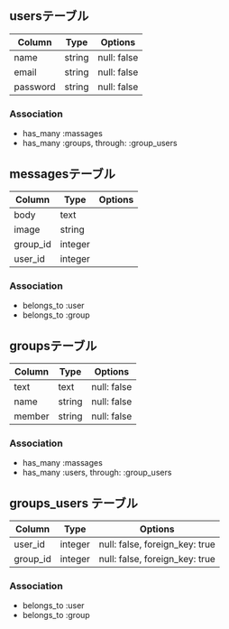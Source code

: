 ## usersテーブル
|Column|Type|Options|
|------|----|-------|
|name|string|null: false|
|email|string|null: false|
|password|string|null: false|
### Association
- has_many :massages
- has_many :groups, through: :group_users
## messagesテーブル
|Column|Type|Options|
|------|----|-------|
|body|text||
|image|string||
|group_id|integer|
|user_id|integer|
### Association
- belongs_to :user
- belongs_to :group

## groupsテーブル
|Column|Type|Options|
|------|----|-------|
|text|text|null: false|
|name|string|null: false|
|member|string|null: false|
### Association
- has_many :massages
- has_many :users, through: :group_users

## groups_users テーブル
|Column|Type|Options|
|------|----|-------|
|user_id|integer|null: false, foreign_key: true|
|group_id|integer|null: false, foreign_key: true|
### Association
- belongs_to :user
- belongs_to :group  
